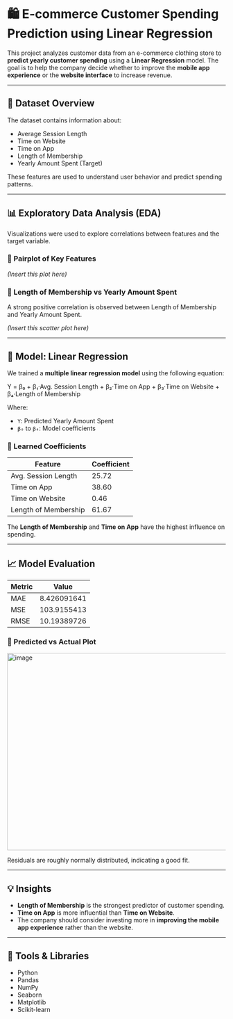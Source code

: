 # 🛍️ E-commerce Customer Spending Prediction using Linear Regression

This project analyzes customer data from an e-commerce clothing store to **predict yearly customer spending** using a **Linear Regression** model. The goal is to help the company decide whether to improve the **mobile app experience** or the **website interface** to increase revenue.

---

## 📂 Dataset Overview

The dataset contains information about:

- Average Session Length
- Time on Website
- Time on App
- Length of Membership
- Yearly Amount Spent (Target)

These features are used to understand user behavior and predict spending patterns.

---

## 📊 Exploratory Data Analysis (EDA)

Visualizations were used to explore correlations between features and the target variable.

### 🔹 Pairplot of Key Features

*(Insert this plot here)*

### 🔹 Length of Membership vs Yearly Amount Spent

A strong positive correlation is observed between Length of Membership and Yearly Amount Spent.

*(Insert this scatter plot here)*

---

## 🧠 Model: Linear Regression

We trained a **multiple linear regression model** using the following equation:

Y = β₀ + β₁·Avg. Session Length + β₂·Time on App + β₃·Time on Website + β₄·Length of Membership


Where:
- `Y`: Predicted Yearly Amount Spent  
- `β₀` to `β₄`: Model coefficients

### 📌 Learned Coefficients

| Feature               | Coefficient |
|-----------------------|-------------|
| Avg. Session Length   | 25.72       |
| Time on App           | 38.60       |
| Time on Website       | 0.46        |
| Length of Membership  | 61.67       |

The **Length of Membership** and **Time on App** have the highest influence on spending.

---

## 📈 Model Evaluation

| Metric         | Value       |
|----------------|-------------|
| MAE            | 8.426091641 |
| MSE            | 103.9155413 |
| RMSE           | 10.19389726 |

### 🔹 Predicted vs Actual Plot

<img width="565" height="454" alt="image" src="https://github.com/user-attachments/assets/40bf6c8f-ef5a-468e-bbda-f1a8a766bd96" />


Residuals are roughly normally distributed, indicating a good fit.

---

## 💡 Insights

- **Length of Membership** is the strongest predictor of customer spending.
- **Time on App** is more influential than **Time on Website**.
- The company should consider investing more in **improving the mobile app experience** rather than the website.

---

## 🧰 Tools & Libraries

- Python
- Pandas
- NumPy
- Seaborn
- Matplotlib
- Scikit-learn



